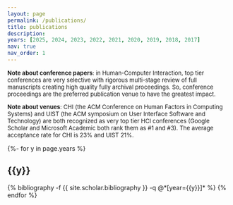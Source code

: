 ```yaml
---
layout: page
permalink: /publications/
title: publications
description:
years: [2025, 2024, 2023, 2022, 2021, 2020, 2019, 2018, 2017]
nav: true
nav_order: 1
---
```

<!-- _pages/publications.md -->
<div class="publications">
<font size="2">
<p><b>Note about conference papers</b>: in Human-Computer Interaction, top tier conferences are very selective with rigorous multi-stage review of full manuscripts creating high quality fully archival proceedings. So, conference proceedings are the preferred publication venue to have the greatest impact. </p>
<p><b>Note about venues</b>: CHI (the ACM Conference on Human Factors in Computing Systems) and UIST (the ACM symposium on User Interface Software and Technology) are both recognized as very top tier HCI conferences (Google Scholar and Microsoft Academic both rank them as #1 and #3). The average acceptance rate for CHI is 23% and UIST 21%. </p> </font>

{%- for y in page.years %}
  <h2 class="year">{{y}}</h2>
  {% bibliography -f {{ site.scholar.bibliography }} -q @*[year={{y}}]* %}
{% endfor %}

</div>
